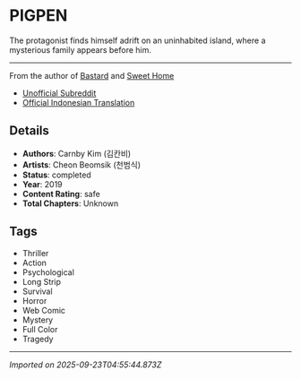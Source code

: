 # PIGPEN

The protagonist finds himself adrift on an uninhabited island, where a mysterious family appears before him.  

---
From the author of [Bastard](https://www.webtoons.com/en/thriller/bastard/list?title_no=485) and [Sweet Home](https://www.webtoons.com/en/thriller/sweethome/list?title_no=1285)  

  
- [Unofficial Subreddit](https://www.reddit.com/r/PigpenManhwa/)  
- [Official Indonesian Translation](https://www.webtoons.com/id/horror/pigpen/list?title_no=1751&page=1)

## Details
- **Authors**: Carnby Kim (김칸비)
- **Artists**: Cheon Beomsik (천범식)
- **Status**: completed
- **Year**: 2019
- **Content Rating**: safe
- **Total Chapters**: Unknown

## Tags
- Thriller
- Action
- Psychological
- Long Strip
- Survival
- Horror
- Web Comic
- Mystery
- Full Color
- Tragedy

---
*Imported on 2025-09-23T04:55:44.873Z*
